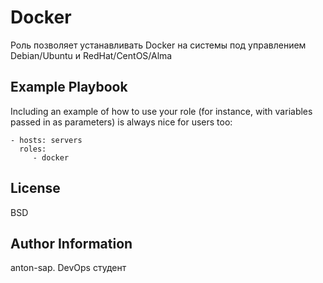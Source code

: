 Docker
=========

Роль позволяет устанавливать Docker на системы под управлением Debian/Ubuntu и RedHat/CentOS/Alma

Example Playbook
----------------

Including an example of how to use your role (for instance, with variables passed in as parameters) is always nice for users too:

    - hosts: servers
      roles:
         - docker

License
-------

BSD

Author Information
------------------

anton-sap. DevOps студент
